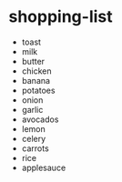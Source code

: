 # shopping-list
- toast
- milk
- butter
- chicken
- banana
- potatoes
- onion
- garlic
- avocados
- lemon
- celery
- carrots
- rice
- applesauce
